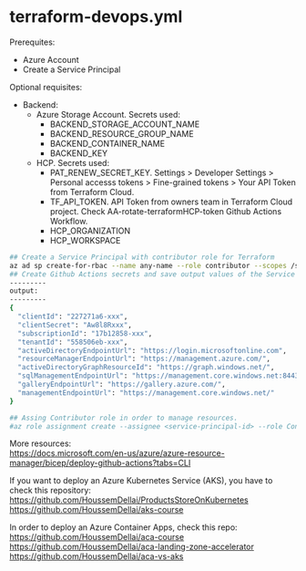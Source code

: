 # terraform-devops.yml
Prerequites:
- Azure Account
- Create a Service Principal

Optional requisites:
- Backend: 
  - Azure Storage Account. Secrets used:
    - BACKEND_STORAGE_ACCOUNT_NAME
    - BACKEND_RESOURCE_GROUP_NAME
    - BACKEND_CONTAINER_NAME
    - BACKEND_KEY
  - HCP. Secrets used:
    - PAT_RENEW_SECRET_KEY. Settings > Developer Settings > Personal accesss tokens > Fine-grained tokens > Your API Token from Terraform Cloud.
    - TF_API_TOKEN. API Token from owners team in Terraform Cloud project. Check AA-rotate-terraformHCP-token Github Actions Workflow.
    - HCP_ORGANIZATION
    - HCP_WORKSPACE


```bash
## Create a Service Principal with contributor role for Terraform
az ad sp create-for-rbac --name any-name --role contributor --scopes /subscriptions/<SUBSCRIPTION_ID> --sdk-auth
## Create Github Actions secrets and save output values of the Service Principal: secrets.AZURE_CLIENT_ID, secrets.AZURE_CLIENT_SECRET, secrets.AZURE_SUBSCRIPTION_ID, secrets.AZURE_TENANT_ID 
---------
output:
---------
{
  "clientId": "227271a6-xxx",
  "clientSecret": "Aw8l8Rxxx",
  "subscriptionId": "17b12858-xxx",
  "tenantId": "558506eb-xxx",
  "activeDirectoryEndpointUrl": "https://login.microsoftonline.com",
  "resourceManagerEndpointUrl": "https://management.azure.com/",
  "activeDirectoryGraphResourceId": "https://graph.windows.net/",
  "sqlManagementEndpointUrl": "https://management.core.windows.net:8443/",
  "galleryEndpointUrl": "https://gallery.azure.com/",
  "managementEndpointUrl": "https://management.core.windows.net/"
}

## Assing Contributor role in order to manage resources.
#az role assignment create --assignee <service-principal-id> --role Contributor --scope /subscriptions/
```

More resources:  
https://docs.microsoft.com/en-us/azure/azure-resource-manager/bicep/deploy-github-actions?tabs=CLI

If you want to deploy an Azure Kubernetes Service (AKS), you have to check this repository:
https://github.com/HoussemDellai/ProductsStoreOnKubernetes
https://github.com/HoussemDellai/aks-course

In order to deploy an Azure Container Apps, check this repo:
https://github.com/HoussemDellai/aca-course
https://github.com/HoussemDellai/aca-landing-zone-accelerator
https://github.com/HoussemDellai/aca-vs-aks